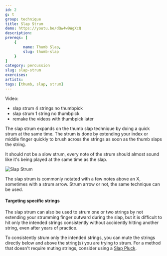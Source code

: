 ```yaml
---
id: 2
g: t
group: technique
title: Slap Strum
demo: https://youtu.be/dQw4w9WgXcQ
description:
prereqs: [
    {
        name: Thumb Slap,
        slug: thumb-slap
    }
]
category: percussion
slug: slap-strum
exercises:
artists: 
tags: [thumb, slap, strum]
---
```


Video: 
- slap strum 4 strings no thumbpick
- slap strum 1 string no thumbpick
- remake the videos with thumbpick later

The slap strum expands on the thumb slap technique by doing a quick strum at the same time. The strum is done by extending your index or middle finger quickly to brush across the strings as soon as the thumb slaps the string.

It should not be a slow strum, every note of the strum should almost sound like it's being played at the same time as the slap.

![Slap Strum]()

The slap strum is commonly notated with a few notes above an X, sometimes with a strum arrow. Strum arrow or not, the same technique can be used.

#### Targeting specific strings

The slap strum can also be used to strum one or two strings by not extending your strumming finger outward during the slap, but it is difficult to hit only the intended strings consistently without accidently hitting another string, even after years of practice. 

To consistently strum only the intended strings, you can <span class="tt" data-tip="stop from ringing">mute</span> the strings directly below and above the string(s) you are trying to strum. For a method that doesn't require muting strings, consider using a [Slap Pluck](slap-pluck).